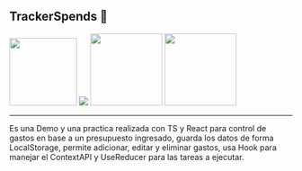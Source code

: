 <h2>TrackerSpends &#128184;</h2>
<img src="https://github.com/user-attachments/assets/e756c14a-4af3-42d4-b94a-1826d92b6ed5" height="120px" />
<img src="https://github.com/user-attachments/assets/9895f22a-58e5-4da4-816b-9ce70ac8f283" />
<img src="https://github.com/user-attachments/assets/f075ba5e-549c-4e4a-aeec-2c1e891fce87" height="128px"/>
<img src="https://github.com/user-attachments/assets/2f2d9ae4-457c-4ff3-a0de-be28d15fd04a" height="128px"/>
<hr>
<p>Es una Demo y una practica realizada con TS y React para control de gastos en base a un presupuesto ingresado, guarda los datos de forma LocalStorage, permite adicionar, editar y eliminar gastos, usa Hook para manejar el ContextAPI y UseReducer para las tareas a ejecutar.</p>
